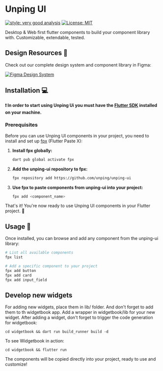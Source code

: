 # Unping UI

[![style: very good analysis][very_good_analysis_badge]][very_good_analysis_link]
[![License: MIT][license_badge]][license_link]

Desktop & Web first flutter components to build your component library with. Customizable, extendable, tested.

## Design Resources 🎨

Check out our complete design system and component library in Figma:

[![Figma Design System](https://img.shields.io/badge/Figma-Design%20System-F24E1E?style=for-the-badge&logo=figma&logoColor=white)](https://www.figma.com/community/file/1545817431010952080)

## Installation 💻

**❗ In order to start using Unping Ui you must have the [Flutter SDK][flutter_install_link] installed on your machine.**

### Prerequisites

Before you can use Unping UI components in your project, you need to install and set up [fpx][fpx_link] (Flutter Paste X):

1. **Install fpx globally:**
   ```sh
   dart pub global activate fpx
   ```

2. **Add the unping-ui repository to fpx:**
   ```sh
   fpx repository add https://github.com/unping/unping-ui
   ```

3. **Use fpx to paste components from unping-ui into your project:**
   ```sh
   fpx add <component_name>
   ```

That's it! You're now ready to use Unping UI components in your Flutter project. 🎉

## Usage 🚀

Once installed, you can browse and add any component from the unping-ui library:

```sh
# List all available components
fpx list

# Add a specific component to your project
fpx add button
fpx add card
fpx add input_field
```

## Develop new widgets

For adding new widgets, place them in lib/ folder. And don't forget to add them to th widgetbook app. Add a wrapper in widgetbook/lib for your new widget.
After adding a widget, don't forget to trigger the code generation for widgetbook:
```
cd widgetbook && dart run build_runner build -d
```

To see Widgetbook in action:
```
cd widgetbook && flutter run
```

The components will be copied directly into your project, ready to use and customize!

[flutter_install_link]: https://docs.flutter.dev/get-started/install
[fpx_link]: https://pub.dev/packages/fpx
[license_badge]: https://img.shields.io/badge/license-MIT-blue.svg
[license_link]: https://opensource.org/licenses/MIT
[very_good_analysis_badge]: https://img.shields.io/badge/style-very_good_analysis-B22C89.svg
[very_good_analysis_link]: https://pub.dev/packages/very_good_analysis
